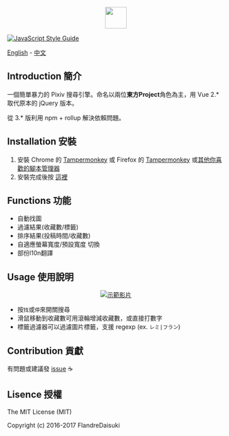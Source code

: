 <p align="center"><a href="https://github.com/FlandreDaisuki/Patchouli" target="_blank"><img width="50"src="https://i.imgur.com/VwoYc5w.png"></a></p>

[![JavaScript Style Guide](https://img.shields.io/badge/code_style-standard-brightgreen.svg)](https://standardjs.com)

[English](./README.en.md) - [中文](./README.md)

## Introduction 簡介

一個簡單暴力的 Pixiv 搜尋引擎。命名以兩位**東方Project**角色為主，用 Vue 2.* 取代原本的 jQuery 版本。

從 3.* 版利用 npm + rollup 解決依賴問題。


## Installation 安裝
1. 安裝 Chrome 的 [Tampermonkey](https://chrome.google.com/webstore/detail/tampermonkey/dhdgffkkebhmkfjojejmpbldmpobfkfo) 或 Firefox 的 [Tampermonkey](https://addons.mozilla.org/zh-TW/firefox/addon/tampermonkey/) 或[其他你喜歡的腳本管理器](https://greasyfork.org/help/installing-user-scripts)
2. 安裝完成後按 [這裡](https://rawgit.com/FlandreDaisuki/Patchouli/master/dist/patchouli.user.js)

## Functions 功能
- 自動找圖
- 過濾結果(收藏數/標籤)
- 排序結果(投稿時間/收藏數)
- 自適應螢幕寬度/預設寬度 切換
- 部份l10n翻譯

## Usage 使用說明

<p align="center">
    <a href="https://www.youtube.com/watch?v=SbguITWTW0Y" target="_blank">
        <img src="https://img.youtube.com/vi/SbguITWTW0Y/0.jpg" alt="示範影片"/>
    </a>
</p>

- 按`找`或`停`來開關搜尋
- 滑鼠移動到收藏數可用滾輪增減收藏數，或直接打數字
- 標籤過濾器可以過濾圖片標籤，支援 regexp (ex. `レミ|フラン`)

## Contribution 貢獻
有問題或建議發 [issue](https://github.com/FlandreDaisuki/Patchouli/issues) :coffee:

## Lisence 授權
The MIT License (MIT)

Copyright (c) 2016-2017 FlandreDaisuki
